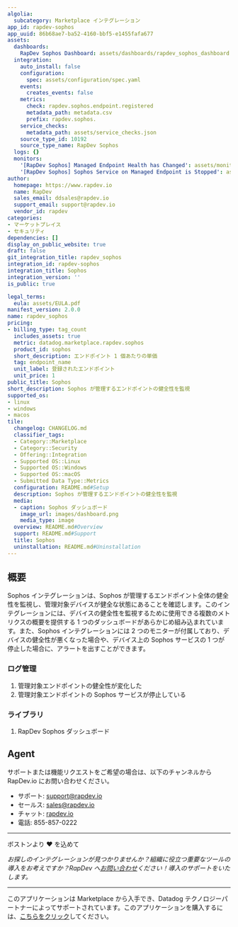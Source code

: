 ```yaml
---
algolia:
  subcategory: Marketplace インテグレーション
app_id: rapdev-sophos
app_uuid: 86b68ae7-ba52-4160-bbf5-e1455fafa677
assets:
  dashboards:
    RapDev Sophos Dashboard: assets/dashboards/rapdev_sophos_dashboard.json
  integration:
    auto_install: false
    configuration:
      spec: assets/configuration/spec.yaml
    events:
      creates_events: false
    metrics:
      check: rapdev.sophos.endpoint.registered
      metadata_path: metadata.csv
      prefix: rapdev.sophos.
    service_checks:
      metadata_path: assets/service_checks.json
    source_type_id: 10192
    source_type_name: RapDev Sophos
  logs: {}
  monitors:
    '[RapDev Sophos] Managed Endpoint Health has Changed': assets/monitors/sophos_endpoint_health.json
    '[RapDev Sophos] Sophos Service on Managed Endpoint is Stopped': assets/monitors/sophos_service_running.json
author:
  homepage: https://www.rapdev.io
  name: RapDev
  sales_email: ddsales@rapdev.io
  support_email: support@rapdev.io
  vendor_id: rapdev
categories:
- マーケットプレイス
- セキュリティ
dependencies: []
display_on_public_website: true
draft: false
git_integration_title: rapdev_sophos
integration_id: rapdev-sophos
integration_title: Sophos
integration_version: ''
is_public: true

legal_terms:
  eula: assets/EULA.pdf
manifest_version: 2.0.0
name: rapdev_sophos
pricing:
- billing_type: tag_count
  includes_assets: true
  metric: datadog.marketplace.rapdev.sophos
  product_id: sophos
  short_description: エンドポイント 1 個あたりの単価
  tag: endpoint_name
  unit_label: 登録されたエンドポイント
  unit_price: 1
public_title: Sophos
short_description: Sophos が管理するエンドポイントの健全性を監視
supported_os:
- linux
- windows
- macos
tile:
  changelog: CHANGELOG.md
  classifier_tags:
  - Category::Marketplace
  - Category::Security
  - Offering::Integration
  - Supported OS::Linux
  - Supported OS::Windows
  - Supported OS::macOS
  - Submitted Data Type::Metrics
  configuration: README.md#Setup
  description: Sophos が管理するエンドポイントの健全性を監視
  media:
  - caption: Sophos ダッシュボード
    image_url: images/dashboard.png
    media_type: image
  overview: README.md#Overview
  support: README.md#Support
  title: Sophos
  uninstallation: README.md#Uninstallation
---
```


<!--  SOURCED FROM https://github.com/DataDog/marketplace -->


## 概要

Sophos インテグレーションは、Sophos が管理するエンドポイント全体の健全性を監視し、管理対象デバイスが健全な状態にあることを確認します。このインテグレーションには、デバイスの健全性を監視するために使用できる複数のメトリクスの概要を提供する 1 つのダッシュボードがあらかじめ組み込まれています。また、Sophos インテグレーションには 2 つのモニターが付属しており、デバイスの健全性が悪くなった場合や、デバイス上の Sophos サービスの 1 つが停止した場合に、アラートを出すことができます。

### ログ管理
1. 管理対象エンドポイントの健全性が変化した
2. 管理対象エンドポイントの Sophos サービスが停止している

### ライブラリ
1. RapDev Sophos ダッシュボード

## Agent
サポートまたは機能リクエストをご希望の場合は、以下のチャンネルから RapDev.io にお問い合わせください。

- サポート: support@rapdev.io
- セールス: sales@rapdev.io
- チャット: [rapdev.io](https://www.rapdev.io/#Get-in-touch)
- 電話: 855-857-0222

---
ボストンより ❤️ を込めて

*お探しのインテグレーションが見つかりませんか？組織に役立つ重要なツールの導入をお考えですか？RapDev へ[お問い合わせ](mailto:support@rapdev.io)ください！導入のサポートをいたします。*

[1]: https://docs.datadoghq.com/ja/agent/kubernetes/integrations/
[2]: https://github.com/DataDog/integrations-core/blob/master/rapdev_sophos/datadog_checks/rapdev_sophos/data/conf.yaml.example
[3]: https://docs.datadoghq.com/ja/agent/guide/agent-commands/#start-stop-and-restart-the-agent
[4]: https://docs.datadoghq.com/ja/agent/guide/agent-commands/#agent-status-and-information

---
このアプリケーションは Marketplace から入手でき、Datadog テクノロジーパートナーによってサポートされています。このアプリケーションを購入するには、<a href="https://app.datadoghq.com/marketplace/app/rapdev-sophos" target="_blank">こちらをクリック</a>してください。
